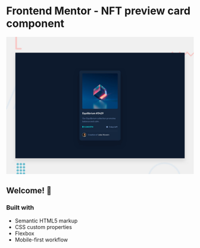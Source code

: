 # Frontend Mentor - NFT preview card component

![Design preview for the NFT preview card component coding challenge](./design/desktop-preview.jpg)

## Welcome! 👋

### Built with

- Semantic HTML5 markup
- CSS custom properties
- Flexbox
- Mobile-first workflow